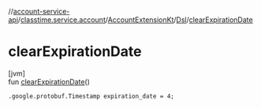 //[account-service-api](../../../../index.md)/[classtime.service.account](../../index.md)/[AccountExtensionKt](../index.md)/[Dsl](index.md)/[clearExpirationDate](clear-expiration-date.md)

# clearExpirationDate

[jvm]\
fun [clearExpirationDate](clear-expiration-date.md)()

<code>.google.protobuf.Timestamp expiration_date = 4;</code>
